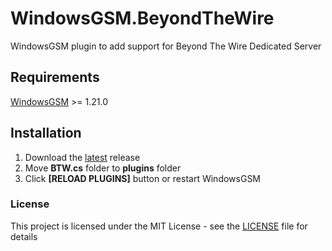 # WindowsGSM.BeyondTheWire
WindowsGSM plugin to add support for Beyond The Wire Dedicated Server

## Requirements
[WindowsGSM](https://github.com/WindowsGSM/WindowsGSM) >= 1.21.0

## Installation
1. Download the [latest](https://github.com/ExpendaBubble/WindowsGSM.BeyondTheWire/releases/latest) release
1. Move **BTW.cs** folder to **plugins** folder
1. Click **[RELOAD PLUGINS]** button or restart WindowsGSM

### License
This project is licensed under the MIT License - see the [LICENSE](https://github.com/ExpendaBubble/WindowsGSM.BeyondTheWire/blob/master/LICENSE) file for details
